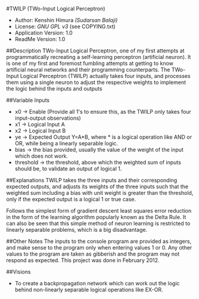 #TWILP (TWo-Input Logical Perceptron)
* Author: Kenshin Himura *(Sudarsan Balaji)*
* License: *GNU GPL v3* (see COPYING.txt)
* Application Version: 1.0
* ReadMe Version: 1.0

##Description
TWo-Input Logical Perceptron, one of my first attempts at programmatically recreating a self-learning perceptron (artificial neuron).
It is one of my first and foremost fumbling attempts at getting to know artificial neural networks and their programming counterparts.
The TWo-Input Logical Perceptron (TWILP) actually takes four inputs, and processes them using a single neuron to adjust the respective weights
to implement the logic behind the inputs and outputs

##Variable Inputs
* x0 -> Enable (Provide all 1's to ensure this, as the TWILP only takes four input-output observations)
* x1 -> Logical Input A
* x2 -> Logical Input B
* ye -> Expected Output Y=A*B,
where * is a logical operation like AND or OR, while being a linearly separable logic.
* bias -> the bias provided, usually the value of the weight of the input which does not work.
* threshold -> the threshold, above which the weighted sum of inputs should be, to validate an output of logical 1.

##Explanations
TWILP takes the three inputs and their corresponding expected outputs, and adjusts its weights of the three inputs
such that the weighted sum including a bias with unit weight is greater than the threshold, only if the expected output is
a logical 1 or true case.

Follows the simplest form of gradient descent least squares error reduction in the form of the learning algorithm
popularly known as the Delta Rule. It can also be seen that this simple method of neuron learning is restricted to
linearly separable problems, which is a big disadvantage.

##Other Notes
The inputs to the console program are provided as integers, and make sense to the program only when entering values 1 or 0.
Any other values to the program are taken as gibberish and the program may not respond as expected.
This project was done in February 2012.

##Visions
* To create a backpropagation network which can work out the logic behind non-linearly separable logical operations like
EX-OR.